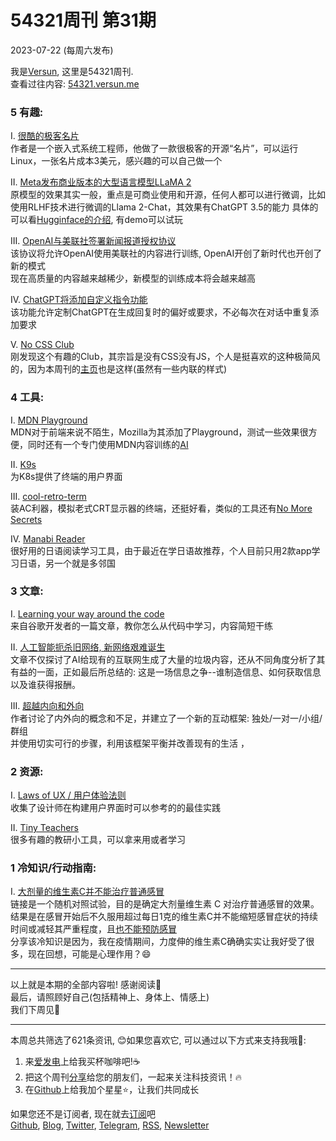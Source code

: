 # 54321周刊 第31期
2023-07-22 (每周六发布)

我是[Versun](https://notes.versun.me), 这里是54321周刊. \
查看过往内容: [54321.versun.me](https://54321.versun.me/)

### 5 有趣:
I. [很酷的极客名片](https://www.thirtythreeforty.net/posts/2019/12/my-business-card-runs-linux/)\
	作者是一个嵌入式系统工程师，他做了一款很极客的开源“名片”，可以运行Linux，一张名片成本3美元，感兴趣的可以自己做一个

II. [Meta发布商业版本的大型语言模型LLaMA 2](https://ai.meta.com/llama/)\
	原模型的效果其实一般，重点是可商业使用和开源，任何人都可以进行微调，比如使用RLHF技术进行微调的Llama 2-Chat，其效果有ChatGPT 3.5的能力
	具体的可以看[Hugginface的介绍](https://huggingface.co/blog/llama2), 有demo可以试玩

III. [OpenAI与美联社签署新闻报道授权协议](https://apnews.com/article/openai-chatgpt-associated-press-ap-f86f84c5bcc2f3b98074b38521f5f75a)\
	该协议将允许OpenAI使用美联社的内容进行训练, OpenAI开创了新时代也开创了新的模式\
	现在高质量的内容越来越稀少，新模型的训练成本将会越来越高

IV. [ChatGPT将添加自定义指令功能](https://openai.com/blog/custom-instructions-for-chatgpt)\
	该功能允许定制ChatGPT在生成回复时的偏好或要求，不必每次在对话中重复添加要求

V. [No CSS Club](https://nocss.club/)\
	刚发现这个有趣的Club，其宗旨是没有CSS没有JS，个人是挺喜欢的这种极简风的，因为本周刊的[主页](https://54321.versun.me)也是这样(虽然有一些内联的样式)

### 4 工具:
I. [MDN Playground](https://developer.mozilla.org/en-US/play)\
	MDN对于前端来说不陌生，Mozilla为其添加了Playground，测试一些效果很方便，同时还有一个专门使用MDN内容训练的[AI](https://developer.mozilla.org/en-US/plus/ai-help)

II. [K9s](https://k9scli.io/)\
	为K8s提供了终端的用户界面

III. [cool-retro-term](https://github.com/Swordfish90/cool-retro-term)\
	装AC利器，模拟老式CRT显示器的终端，还挺好看，类似的工具还有[No More Secrets](https://github.com/bartobri/no-more-secrets)

IV. [Manabi Reader](https://reader.manabi.io/)\
	很好用的日语阅读学习工具，由于最近在学日语故推荐，个人目前只用2款app学习日语，另一个就是多邻国

### 3 文章:
I. [Learning your way around the code](https://sites.google.com/a/chromium.org/dev/developers/learning-your-way-around-the-code)\
	来自谷歌开发者的一篇文章，教你怎么从代码中学习，内容简短干练

II. [人工智能扼杀旧网络, 新网络艰难诞生](https://www.theverge.com/2023/6/26/23773914/ai-large-language-models-data-scraping-generation-remaking-web)\
	文章不仅探讨了AI给现有的互联网生成了大量的垃圾内容，还从不同角度分析了其有益的一面，正如最后所总结的: 这是一场信息之争--谁制造信息、如何获取信息以及谁获得报酬。

III. [超越内向和外向](https://www.vipshek.com/blog/interaction)\
	作者讨论了内外向的概念和不足，并建立了一个新的互动框架: 独处/一对一/小组/群组\
	并使用切实可行的步骤，利用该框架平衡并改善现有的生活 ，

### 2 资源:
I. [Laws of UX / 用户体验法则](https://lawsofux.com/)\
	收集了设计师在构建用户界面时可以参考的的最佳实践

II. [Tiny Teachers](https://tiny-teachers.dev/)\
	很多有趣的教研小工具，可以拿来用或者学习

### 1 冷知识/行动指南:
I. [大剂量的维生素C并不能治疗普通感冒](https://pubmed.ncbi.nlm.nih.gov/11700812/)\
	链接是一个随机对照试验，目的是确定大剂量维生素 C 对治疗普通感冒的效果。\
	结果是在感冒开始后不久服用超过每日1克的维生素C并不能缩短感冒症状的持续时间或减轻其严重程度，且[也不能预防感冒](https://pubmed.ncbi.nlm.nih.gov/15495002/)\
	分享该冷知识是因为，我在疫情期间，力度伸的维生素C确确实实让我好受了很多，现在回想，可能是心理作用？😄

---
以上就是本期的全部内容啦! 感谢阅读🥰\
最后，请照顾好自己(包括精神上、身体上、情感上)\
我们下周见👋

---
本周总共筛选了621条资讯, 😊如果您喜欢它, 可以通过以下方式来支持我哦🎉: 
1. 来[爱发电](https://afdian.net/a/versun)上给我买杯咖啡吧!☕ 
2. 把这个周刊[分享](https://54321.versun.me)给您的朋友们，一起来关注科技资讯！🔥 
3. 在[Github](https://github.com/versun/54321-Weekly)上给我加个星星⭐，让我们共同成长 

如果您还不是订阅者, 现在就去[订阅](https://54321.versun.me)吧\
[Github](https://github.com/versun/54321-Weekly), [Blog](https://notes.versun.me/), [Twitter](https://twitter.com/VersunPan), [Telegram](https://t.me/+0hAhZfrPJGo1YmI9), [RSS](https://54321.versun.me/feed), [Newsletter](https://54321.versun.me/)
